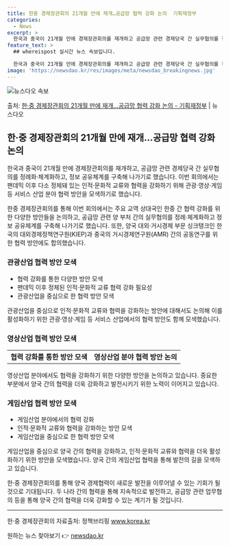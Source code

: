 ```yaml
---
title: 한중 경제장관회의 21개월 만에 재개…공급망 협력 강화 논의  기획재정부
categories:
  - News
excerpt: >
  한국과 중국이 21개월 만에 경제장관회의를 재개하고 공급망 관련 경제당국 간 실무협의를 정례화체계화하고, 정…
feature_text: >
  ## whereispost 실시간 뉴스 속보입니다.

  한국과 중국이 21개월 만에 경제장관회의를 재개하고 공급망 관련 경제당국 간 실무협의를 정례화체계화하고, 정…
image: 'https://newsdao.kr/res/images/meta/newsdao_breakingnews.jpg'
---
```


![뉴스다오 속보](https://newsdao.kr/res/images/meta/newsdao_breakingnews.jpg)

<p>출처: <a href="https://newsdao.kr/3832" rel="dofollow">한·중 경제장관회의  21개월 만에 재개…공급망 협력 강화 논의 - 기획재정부</a> | 뉴스다오</p>

<h2 data-ke-size="size26">한·중 경제장관회의  21개월 만에 재개…공급망 협력 강화 논의</h2>

한국과 중국이 21개월 만에 경제장관회의를 재개하고, 공급망 관련 경제당국 간 실무협의를 정례화·체계화하고, 정보 공유체계를 구축해 나가기로 했습니다. 이번 회의에서는 팬데믹 이후 다소 정체돼 있는 인적·문화적 교류와 협력을 강화하기 위해 관광·영상·게임 등 서비스 산업 분야 협력 방안을 모색하기로 했습니다.

<p data-ke-size="size16">한중 경제장관회의를 통해 이번 회의에서는 주요 교역 상대국인 한중 간 협력 강화를 위한 다양한 방안들을 논의하고, 공급망 관련 양 부처 간의 실무협의를 정례·체계화하고 정보 공유체계를 구축해 나가기로 했습니다. 또한, 양국 대외·거시경제 부문 싱크탱크인 한국의 대외경제정책연구원(KIEP)과 중국의 거시경제연구원(AMR) 간의 공동연구를 위한 협력 방안에도 합의했습니다.</p>

<h3 data-ke-size="size24">관광산업 협력 방안 모색</h3>

<ul>
  <li>협력 강화를 통한 다양한 방안 모색</li>
  <li>팬데믹 이후 정체된 인적·문화적 교류 협력 강화 필요성</li>
  <li>관광산업을 중심으로 한 협력 방안 모색</li>
</ul>

<p data-ke-size="size16">관광산업을 중심으로 인적·문화적 교류와 협력을 강화하는 방안에 대해서도 논의해 이를 활성화하기 위한 관광·영상·게임 등 서비스 산업에서의 협력 방안도 함께 모색했습니다.</p>

<h3 data-ke-size="size24">영상산업 협력 방안 모색</h3>

<table>
  <tr>
    <td style="text-align: center; height: 17px;"><b>협력 강화를 통한 방안 모색</b></td>
    <td style="text-align: center; height: 17px;"><b>영상산업 분야 협력 방안 논의</b></td>
  </tr>
</table>

<p data-ke-size="size16">영상산업 분야에서도 협력을 강화하기 위한 다양한 방안을 논의하고 있습니다. 중요한 부분에서 양국 간의 협력을 더욱 강화하고 발전시키기 위한 노력이 이어지고 있습니다.</p>

<h3 data-ke-size="size24">게임산업 협력 방안 모색</h3>

<ul>
  <li>게임산업 분야에서의 협력 강화</li>
  <li>인적·문화적 교류와 협력을 강화하는 방안 모색</li>
  <li>게임산업을 중심으로 한 협력 방안 모색</li>
</ul>

<p data-ke-size="size16">게임산업을 중심으로 양국 간의 협력을 강화하고, 인적·문화적 교류와 협력을 더욱 활성화하기 위한 방안을 모색했습니다. 양국 간의 게임산업 협력을 통해 발전의 길을 모색하고 있습니다.</p>

<p data-ke-size="size16">한·중 경제장관회의를 통해 양국 경제협력이 새로운 발전을 이루어낼 수 있는 기회가 될 것으로 기대됩니다. 두 나라 간의 협력을 통해 지속적으로 발전하고, 공급망 관련 업무협의 등을 통해 양국 간의 협력을 더욱 강화할 수 있는 계기가 될 것입니다.</p>

<hr>

<p data-ke-size="size16">한·중 경제장관회의 자료출처: 정책브리핑 <a href="https://www.korea.kr/" target="_blank">www.korea.kr</a></p> 

원하는 뉴스 찾아보기 👉 <a href="https://newsdao.kr" rel="dofollow">newsdao.kr</a>


